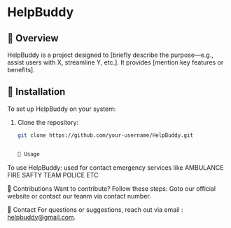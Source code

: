 # HelpBuddy

## 📌 Overview
HelpBuddy is a project designed to [briefly describe the purpose—e.g., assist users with X, streamline Y, etc.]. It provides [mention key features or benefits].

## 🔧 Installation
To set up HelpBuddy on your system:
1. Clone the repository:
   ```bash
   git clone https://github.com/your-username/HelpBuddy.git

   
   🚀 Usage
To use HelpBuddy:
used for contact emergency services
like AMBULANCE FIRE SAFTY TEAM POLICE ETC

🤝 Contributions
Want to contribute? Follow these steps:
Goto our official website or contact our teanm via contact number.

📢 Contact
For questions or suggestions, reach out via email :  helpbuddy@gmail.com.
